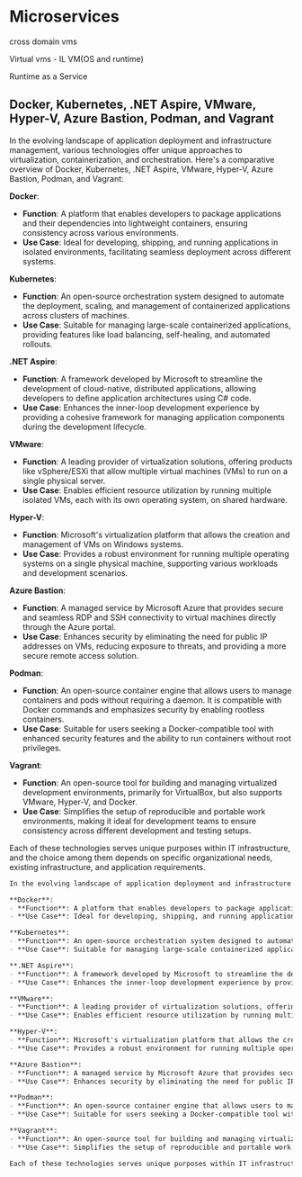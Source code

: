 # Microservices

cross domain vms

Virtual vms - IL VM(OS and runtime)

Runtime as a Service

## Docker, Kubernetes, .NET Aspire, VMware, Hyper-V, Azure Bastion, Podman, and Vagrant

In the evolving landscape of application deployment and infrastructure management, various technologies offer unique approaches to virtualization, containerization, and orchestration. Here's a comparative overview of Docker, Kubernetes, .NET Aspire, VMware, Hyper-V, Azure Bastion, Podman, and Vagrant:

**Docker**:
- **Function**: A platform that enables developers to package applications and their dependencies into lightweight containers, ensuring consistency across various environments.
- **Use Case**: Ideal for developing, shipping, and running applications in isolated environments, facilitating seamless deployment across different systems.

**Kubernetes**:
- **Function**: An open-source orchestration system designed to automate the deployment, scaling, and management of containerized applications across clusters of machines.
- **Use Case**: Suitable for managing large-scale containerized applications, providing features like load balancing, self-healing, and automated rollouts.

**.NET Aspire**:
- **Function**: A framework developed by Microsoft to streamline the development of cloud-native, distributed applications, allowing developers to define application architectures using C# code.
- **Use Case**: Enhances the inner-loop development experience by providing a cohesive framework for managing application components during the development lifecycle.

**VMware**:
- **Function**: A leading provider of virtualization solutions, offering products like vSphere/ESXi that allow multiple virtual machines (VMs) to run on a single physical server.
- **Use Case**: Enables efficient resource utilization by running multiple isolated VMs, each with its own operating system, on shared hardware.

**Hyper-V**:
- **Function**: Microsoft's virtualization platform that allows the creation and management of VMs on Windows systems.
- **Use Case**: Provides a robust environment for running multiple operating systems on a single physical machine, supporting various workloads and development scenarios.

**Azure Bastion**:
- **Function**: A managed service by Microsoft Azure that provides secure and seamless RDP and SSH connectivity to virtual machines directly through the Azure portal.
- **Use Case**: Enhances security by eliminating the need for public IP addresses on VMs, reducing exposure to threats, and providing a more secure remote access solution.

**Podman**:
- **Function**: An open-source container engine that allows users to manage containers and pods without requiring a daemon. It is compatible with Docker commands and emphasizes security by enabling rootless containers.
- **Use Case**: Suitable for users seeking a Docker-compatible tool with enhanced security features and the ability to run containers without root privileges.

**Vagrant**:
- **Function**: An open-source tool for building and managing virtualized development environments, primarily for VirtualBox, but also supports VMware, Hyper-V, and Docker.
- **Use Case**: Simplifies the setup of reproducible and portable work environments, making it ideal for development teams to ensure consistency across different development and testing setups.

Each of these technologies serves unique purposes within IT infrastructure, and the choice among them depends on specific organizational needs, existing infrastructure, and application requirements. 

```markdown
In the evolving landscape of application deployment and infrastructure management, various technologies offer unique approaches to virtualization, containerization, and orchestration. Here's a comparative overview of Docker, Kubernetes, .NET Aspire, VMware, Hyper-V, Azure Bastion, Podman, and Vagrant:

**Docker**:
- **Function**: A platform that enables developers to package applications and their dependencies into lightweight containers, ensuring consistency across various environments.
- **Use Case**: Ideal for developing, shipping, and running applications in isolated environments, facilitating seamless deployment across different systems.

**Kubernetes**:
- **Function**: An open-source orchestration system designed to automate the deployment, scaling, and management of containerized applications across clusters of machines.
- **Use Case**: Suitable for managing large-scale containerized applications, providing features like load balancing, self-healing, and automated rollouts.

**.NET Aspire**:
- **Function**: A framework developed by Microsoft to streamline the development of cloud-native, distributed applications, allowing developers to define application architectures using C# code.
- **Use Case**: Enhances the inner-loop development experience by providing a cohesive framework for managing application components during the development lifecycle.

**VMware**:
- **Function**: A leading provider of virtualization solutions, offering products like vSphere/ESXi that allow multiple virtual machines (VMs) to run on a single physical server.
- **Use Case**: Enables efficient resource utilization by running multiple isolated VMs, each with its own operating system, on shared hardware.

**Hyper-V**:
- **Function**: Microsoft's virtualization platform that allows the creation and management of VMs on Windows systems.
- **Use Case**: Provides a robust environment for running multiple operating systems on a single physical machine, supporting various workloads and development scenarios.

**Azure Bastion**:
- **Function**: A managed service by Microsoft Azure that provides secure and seamless RDP and SSH connectivity to virtual machines directly through the Azure portal.
- **Use Case**: Enhances security by eliminating the need for public IP addresses on VMs, reducing exposure to threats, and providing a more secure remote access solution.

**Podman**:
- **Function**: An open-source container engine that allows users to manage containers and pods without requiring a daemon. It is compatible with Docker commands and emphasizes security by enabling rootless containers.
- **Use Case**: Suitable for users seeking a Docker-compatible tool with enhanced security features and the ability to run containers without root privileges.

**Vagrant**:
- **Function**: An open-source tool for building and managing virtualized development environments, primarily for VirtualBox, but also supports VMware, Hyper-V, and Docker.
- **Use Case**: Simplifies the setup of reproducible and portable work environments, making it ideal for development teams to ensure consistency across different development and testing setups.

Each of these technologies serves unique purposes within IT infrastructure, and the choice among them depends on specific organizational needs, existing infrastructure, and application requirements. 
```
